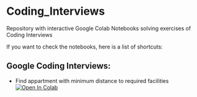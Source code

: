 # Coding_Interviews
Repository with interactive Google Colab Notebooks solving exercises of Coding Interviews

If you want to check the notebooks, here is a list of shortcuts:

## Google Coding Interviews:

* Find appartment with minimum distance to required facilities [![Open In Colab](https://colab.research.google.com/assets/colab-badge.svg)](https://colab.research.google.com/github/jasoromir/Coding_Interviews/blob/main/Google_Coding_Interview_1.ipynb)

